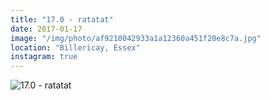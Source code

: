 ```yaml
---
title: "17.0 - ratatat"
date: 2017-01-17
image: "/img/photo/af9210042933a1a12360a451f20e8c7a.jpg"
location: "Billericay, Essex"
instagram: true
---
```


![17.0 - ratatat](/img/photo/af9210042933a1a12360a451f20e8c7a.jpg)
